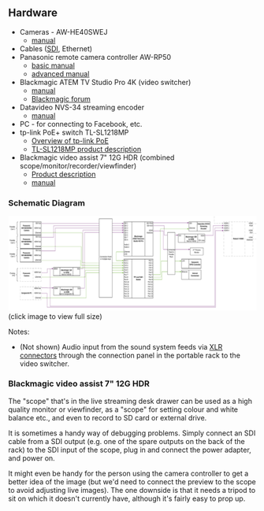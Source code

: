 ## Hardware

* Cameras - AW-HE40SWEJ
  - [manual](https://pro-av.panasonic.net/manual/pdf/AW-HE40PE_Operations(SQW0456)_E.pdf)
* Cables ([SDI](https://en.wikipedia.org/wiki/Serial_digital_interface), Ethernet)
* Panasonic remote camera controller AW-RP50
  - [basic manual](https://pro-av.panasonic.net/manual/pdf/AW-RP50N(3TR006515FAA)_E.pdf)
  - [advanced manual](https://pro-av.panasonic.net/manual/pdf/AW-RP50N(3TR006602FAA)_E.pdf)
* Blackmagic ATEM TV Studio Pro 4K (video switcher)
  - [manual](https://documents.blackmagicdesign.com/uk/UserManuals/ATEM_Television_Studio_Switchers_Manual.pdf?_v=1594364410000)
  - [Blackmagic forum](https://forum.blackmagicdesign.com/)
* Datavideo NVS-34 streaming encoder
  - [manual](https://www.datavideo.com/us/file/download?id=3412)
* PC - for connecting to Facebook, etc.
* tp-link PoE+ switch TL-SL1218MP
  - [Overview of tp-link PoE](https://www.tp-link.com/uk/solution/poe/)
  - [TL-SL1218MP product description](https://www.tp-link.com/uk/business-networking/poe-switch/tl-sl1218mp/)
* Blackmagic video assist 7" 12G HDR (combined scope/monitor/recorder/viewfinder)
  - [Product description](https://www.blackmagicdesign.com/uk/products/blackmagicvideoassist)
  - [manual](https://documents.blackmagicdesign.com/UserManuals/BlackmagicVideoAssistManual.pdf)

### Schematic Diagram

[![](./images/schematic.png)](./images/schematic.png)
(click image to view full size)

Notes:
* (Not shown) Audio input from the sound system feeds via [XLR connectors](https://en.wikipedia.org/wiki/XLR_connector) through the connection panel in the portable rack to the video switcher.

### Blackmagic video assist 7" 12G HDR

The "scope" that's in the live streaming desk drawer can be used as a high quality monitor or viewfinder, as a "scope" for setting colour and white balance etc., and even to record to SD card or external drive.

It is sometimes a handy way of debugging problems. Simply connect an SDI cable from a SDI output (e.g. one of the spare outputs on the back of the rack) to the SDI input of the scope, plug in and connect the power adapter, and power on.

It might even be handy for the person using the camera controller to get a better idea of the image (but we'd need to connect the preview to the scope to avoid adjusting live images). The one downside is that it needs a tripod to sit on which it doesn't currently have, although it's fairly easy to prop up.
